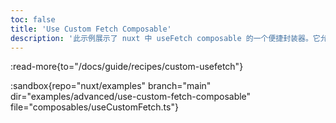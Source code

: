 ```yaml
---
toc: false
title: 'Use Custom Fetch Composable'
description: '此示例展示了 nuxt 中 useFetch composable 的一个便捷封装器。它允许你使用默认值和用户身份验证令牌自定义 fetch 请求。'
---
```


:read-more{to="/docs/guide/recipes/custom-usefetch"}

:sandbox{repo="nuxt/examples" branch="main" dir="examples/advanced/use-custom-fetch-composable" file="composables/useCustomFetch.ts"}
